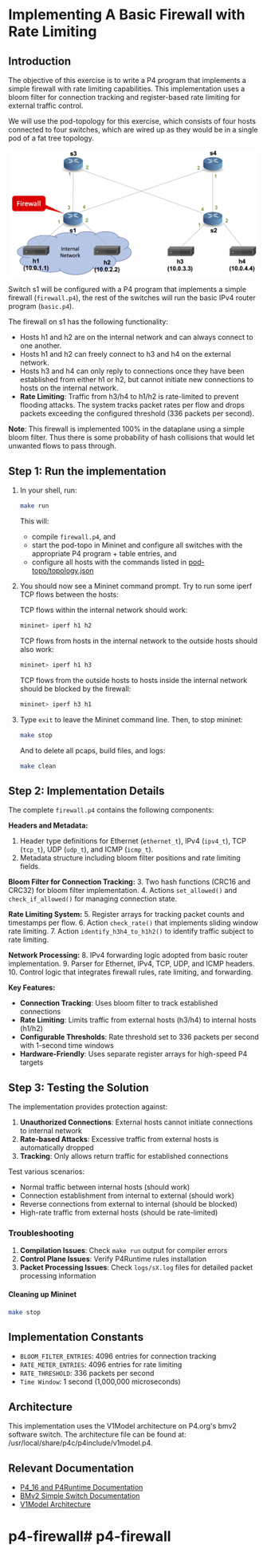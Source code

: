 [comment]: # (SPDX-License-Identifier:  Apache-2.0)

# Implementing A Basic Firewall with Rate Limiting

## Introduction

The objective of this exercise is to write a P4 program that
implements a simple firewall with rate limiting capabilities. 
This implementation uses a bloom filter for connection tracking and 
register-based rate limiting for external traffic control.

We will use the pod-topology for this exercise, which consists of
four hosts connected to four switches, which are wired up as they
would be in a single pod of a fat tree topology.

![topology](./firewall-topo.png)

Switch s1 will be configured with a P4 program that implements a
simple firewall (`firewall.p4`), the rest of the switches will run the
basic IPv4 router program (`basic.p4`).

The firewall on s1 has the following functionality:
* Hosts h1 and h2 are on the internal network and can always
  connect to one another.
* Hosts h1 and h2 can freely connect to h3 and h4 on the
  external network.
* Hosts h3 and h4 can only reply to connections once they have been
  established from either h1 or h2, but cannot initiate new
  connections to hosts on the internal network.
* **Rate Limiting**: Traffic from h3/h4 to h1/h2 is rate-limited to prevent 
  flooding attacks. The system tracks packet rates per flow and drops packets 
  exceeding the configured threshold (336 packets per second).

**Note**: This firewall is implemented 100% in the dataplane
using a simple bloom filter. Thus there is some probability of
hash collisions that would let unwanted flows to pass through.

## Step 1: Run the implementation

1. In your shell, run:
   ```bash
   make run
   ```
   This will:
   * compile `firewall.p4`, and
   * start the pod-topo in Mininet and configure all switches with
   the appropriate P4 program + table entries, and
   * configure all hosts with the commands listed in
   [pod-topo/topology.json](./pod-topo/topology.json)

2. You should now see a Mininet command prompt. Try to run some iperf
   TCP flows between the hosts:

   TCP flows within the internal network should work:
   ```bash
   mininet> iperf h1 h2
   ```

   TCP flows from hosts in the internal network to the outside hosts
   should also work:
   ```bash
   mininet> iperf h1 h3
   ```

   TCP flows from the outside hosts to hosts inside the
   internal network should be blocked by the firewall:
   ```bash
   mininet> iperf h3 h1
   ```

3. Type `exit` to leave the Mininet command line.
   Then, to stop mininet:
   ```bash
   make stop
   ```
   And to delete all pcaps, build files, and logs:
   ```bash
   make clean
   ```

## Step 2: Implementation Details

The complete `firewall.p4` contains the following components:

**Headers and Metadata:**
1. Header type definitions for Ethernet (`ethernet_t`), IPv4 (`ipv4_t`), TCP (`tcp_t`), UDP (`udp_t`), and ICMP (`icmp_t`).
2. Metadata structure including bloom filter positions and rate limiting fields.

**Bloom Filter for Connection Tracking:**
3. Two hash functions (CRC16 and CRC32) for bloom filter implementation.
4. Actions `set_allowed()` and `check_if_allowed()` for managing connection state.

**Rate Limiting System:**
5. Register arrays for tracking packet counts and timestamps per flow.
6. Action `check_rate()` that implements sliding window rate limiting.
7. Action `identify_h3h4_to_h1h2()` to identify traffic subject to rate limiting.

**Network Processing:**
8. IPv4 forwarding logic adopted from basic router implementation.
9. Parser for Ethernet, IPv4, TCP, UDP, and ICMP headers.
10. Control logic that integrates firewall rules, rate limiting, and forwarding.

**Key Features:**
- **Connection Tracking**: Uses bloom filter to track established connections
- **Rate Limiting**: Limits traffic from external hosts (h3/h4) to internal hosts (h1/h2)
- **Configurable Thresholds**: Rate threshold set to 336 packets per second with 1-second time windows
- **Hardware-Friendly**: Uses separate register arrays for high-speed P4 targets

## Step 3: Testing the Solution

The implementation provides protection against:
1. **Unauthorized Connections**: External hosts cannot initiate connections to internal network
2. **Rate-based Attacks**: Excessive traffic from external hosts is automatically dropped
3. **Tracking**: Only allows return traffic for established connections

Test various scenarios:
- Normal traffic between internal hosts (should work)
- Connection establishment from internal to external (should work)
- Reverse connections from external to internal (should be blocked)
- High-rate traffic from external hosts (should be rate-limited)

### Troubleshooting

1. **Compilation Issues**: Check `make run` output for compiler errors
2. **Control Plane Issues**: Verify P4Runtime rules installation
3. **Packet Processing Issues**: Check `logs/sX.log` files for detailed packet processing information

#### Cleaning up Mininet

```bash
make stop
```

## Implementation Constants

- `BLOOM_FILTER_ENTRIES`: 4096 entries for connection tracking
- `RATE_METER_ENTRIES`: 4096 entries for rate limiting
- `RATE_THRESHOLD`: 336 packets per second
- `Time Window`: 1 second (1,000,000 microseconds)

## Architecture

This implementation uses the V1Model architecture on P4.org's bmv2 software switch.
The architecture file can be found at: /usr/local/share/p4c/p4include/v1model.p4.

## Relevant Documentation

- [P4_16 and P4Runtime Documentation](https://p4.org/specs/)
- [BMv2 Simple Switch Documentation](https://github.com/p4lang/behavioral-model/blob/master/docs/simple_switch.md)
- [V1Model Architecture](https://github.com/p4lang/p4c/blob/master/p4include/v1model.p4)

# p4-firewall# p4-firewall
